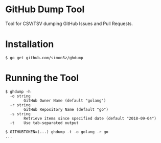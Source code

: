 # GitHub Dump Tool

Tool for CSV/TSV dumping GitHub Issues and Pull Requests.

# Installation

    $ go get github.com/simon3z/ghdump

# Running the Tool

    $ ghdump -h
      -o string
            GitHub Owner Name (default "golang")
      -r string
            GitHub Repository Name (default "go")
      -s string
            Retrieve items since specified date (default "2018-09-04")
      -t    Use tab-separated output

    $ GITHUBTOKEN=(...) ghdump -t -o golang -r go
    ...
